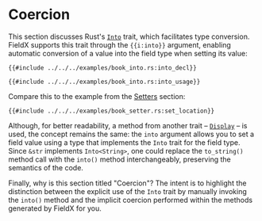 # Coercion

This section discusses Rust's [`Into`](https://doc.rust-lang.org/std/convert/trait.Into.html) trait, which facilitates type conversion. FieldX supports this trait through the `{{i:into}}` argument, enabling automatic conversion of a value into the field type when setting its value:

```rust,ignore
{{#include ../../../examples/book_into.rs:into_decl}}

{{#include ../../../examples/book_into.rs:into_usage}}
```

Compare this to the example from the [Setters](setters.md) section:

```rust,ignore
{{#include ../../../examples/book_setter.rs:set_location}}
```

Although, for better readability, a method from another trait – [`Display`](https://doc.rust-lang.org/std/fmt/trait.Display.html) – is used, the concept remains the same: the `into` argument allows you to set a field value using a type that implements the `Into` trait for the field type. Since `&str` implements `Into<String>`, one could replace the `to_string()` method call with the `into()` method interchangeably, preserving the semantics of the code.

Finally, why is this section titled "Coercion"? The intent is to highlight the distinction between the explicit use of the `Into` trait by manually invoking the `into()` method and the implicit coercion performed within the methods generated by FieldX for you.
